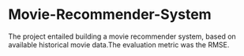 # Movie-Recommender-System
The project entailed building a movie recommender system, based on available historical movie data.The evaluation metric was the RMSE.
